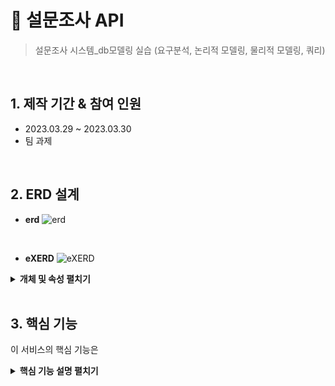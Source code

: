 # :pushpin: 설문조사 API 
> 설문조사 시스템_db모델링 실습 (요구분석, 논리적 모델링, 물리적 모델링, 쿼리) 

</br>

## 1. 제작 기간 & 참여 인원
- 2023.03.29 ~ 2023.03.30
- 팀 과제

</br>

## 2. ERD 설계

* **erd** 
![erd](https://github.com/Vida0822/Survey_DBModeling/assets/132312673/58e8d030-3de1-404e-8b4c-fdf6ecdceb54)
<br>

* **eXERD**
![eXERD](https://github.com/Vida0822/Survey_DBModeling/assets/132312673/662b0a87-c099-48c6-a754-15c370b468a8)

<details>
<summary><b> 개체 및 속성 펼치기 </b></summary>
<div markdown="1">
<br>  
1. 설문조사(t_Poll) : [설문코드], 질문, 시작일 , 종료일 , 답변 항목수 , 총 참여자수, 작성일, 작성자(관리자코드) <br>
2. 설문항목(t_PollSub) : [답변항목SEQ], 답변항목, 답변항목선택수 , 설문코드(외래키) 		<br>
3. 회원 : [회원코드] , 회원ID, 비밀번호, 회원명, 휴대폰, 주소 <br>
4. 투표자(t_Voter): [투표코드], 사용자이름, 투표일, 설문코드(외래키) , 답변항목코드(외래키) , 회원코드 (외래키) <br>
5. 관리자 : [관리자코드], 관리자ID, 관리자명, 비밀번호, 휴대폰, 주소 <br>

</div>
</details>
<br>

## 3. 핵심 기능
이 서비스의 핵심 기능은 

<details>
<summary><b>핵심 기능 설명 펼치기</b></summary>
<div markdown="1">

</div>
</details>

